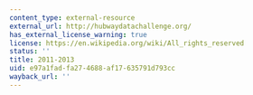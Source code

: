 ```yaml
---
content_type: external-resource
external_url: http://hubwaydatachallenge.org/
has_external_license_warning: true
license: https://en.wikipedia.org/wiki/All_rights_reserved
status: ''
title: 2011-2013
uid: e97a1fad-fa27-4688-af17-635791d793cc
wayback_url: ''
---
```

